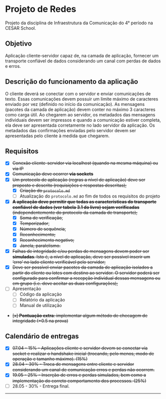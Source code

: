 # Projeto de Redes

Projeto da disciplina de Infraestrutura da Comunicação do 4° período na CESAR School.

## Objetivo

Aplicação cliente-servidor capaz de, na camada de aplicação, fornecer um transporte confiável de dados considerando um canal com perdas de dados e erros.

## Descrição do funcionamento da aplicação

O cliente deverá se conectar com o servidor e enviar comunicações de texto. Essas comunicações devem possuir um limite máximo de caracteres enviado por vez (definido no início da comunicação). As mensagens (pacotes da camada de aplicação) devem conter no máximo 3 caracteres como carga útil. Ao chegarem ao servidor, os metadados das mensagens individuais devem ser impressos e quando a comunicação estiver completa, ela deve ser apresentada corretamente no lado servidor da aplicação. Os metadados das confirmações enviadas pelo servidor devem ser apresentadas pelo cliente à medida que chegarem.

## Requisitos

- [x] ~~Conexão cliente-servidor via localhost (quando na mesma máquina) ou via IP~~
- [x] ~~Comunicação deve ocorrer **via sockets**~~
- [x] ~~Um protocolo de aplicação (regras a nível de aplicação) deve ser proposto e descrito (requisições e respostas descritas);~~
  - [x] ~~Criação do `protocolo.md`~~
  - [ ] Atualização do `protocolo.md` ao fim de todos os requisitos do projeto
- [x] ~~**A aplicação deve permitir que todas as características do transporte confiável de dados (ver tabela 3.1 do livro) sejam verificadas** (independentemente do protocolo da camada de transporte);~~
  - [x] ~~Soma de verificação~~;
  - [x] ~~Temporizador~~;
  - [x] ~~Número de sequência~~;
  - [x] ~~Reconhecimento;~~
  - [x] ~~Reconhecimento negativo;~~
  - [x] ~~Janela, paralelismo.~~
- [x] ~~Falhas de integridade e/ou perdas de mensagens devem poder ser **simuladas**. Isto é, a nível de aplicação, deve ser possível inserir um ‘erro’ no lado cliente verificável pelo servidor;~~
- [x] ~~Deve ser possível enviar pacotes da camada de aplicação isolados a partir do cliente ou lotes com destino ao servidor. O servidor poderá ser configurado para confirmar a recepção individual dessas mensagens ou em grupo (i.e. deve aceitar as duas configurações);~~ 
- [ ] Apresentação
  - [ ] Código da aplicação
  - [ ] Relatório da aplicação
  - [ ] Manual de utilização
- ~~[x] **Pontuação extra**: implementar algum método de checagem de integridade (+0.5 na prova)~~

## Calendário de entregas

- [x] ~~07.04 - 15% - Aplicações cliente e servidor devem se conectar via socket e realizar o handshake inicial (trocando, pelo menos, modo de operação e tamanho máximo). (15%)~~
- [x] ~~28.04 - 30% - Troca de mensagens entre cliente e servidor considerando um canal de comunicação erros e perdas não ocorrem.~~
- [x] ~~19.05 - 25% - Inserção de erros e perdas simulados, bem como a implementação do correto comportamento dos processos. (25%)~~
- [ ] 28.05 - 30% - Entrega final.

---
